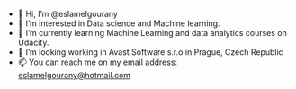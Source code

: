 - 👋 Hi, I’m @eslamelgourany
- 👀 I’m interested in Data science and Machine learning.
- 🌱 I’m currently learning Machine Learning and data analytics courses on Udacity.
- 💞️ I’m looking working in Avast Software s.r.o in Prague, Czech Republic
- 📫 You can reach me on my email address: eslamelgourany@hotmail.com

<!---
eslamelgourany/eslamelgourany is a ✨ special ✨ repository because its `README.md` (this file) appears on your GitHub profile.
You can click the Preview link to take a look at your changes.
--->
